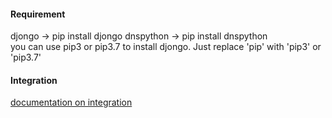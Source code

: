 #### Requirement
djongo -> pip install djongo
dnspython -> pip install dnspython<br>
you can use pip3 or pip3.7 to install djongo. Just replace 'pip' with 'pip3' or 'pip3.7'

#### Integration
[documentation on integration](https://nesdis.github.io/djongo/integrating-django-with-mongodb/)
